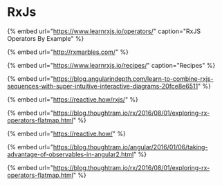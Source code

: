 # RxJs

{% embed url="https://www.learnrxjs.io/operators/" caption="RxJS Operators By Example" %}

{% embed url="http://rxmarbles.com/" %}

{% embed url="https://www.learnrxjs.io/recipes/" caption="Recipes" %}

{% embed url="https://blog.angularindepth.com/learn-to-combine-rxjs-sequences-with-super-intuitive-interactive-diagrams-20fce8e6511" %}

{% embed url="https://reactive.how/rxjs/" %}

{% embed url="https://blog.thoughtram.io/rx/2016/08/01/exploring-rx-operators-flatmap.html" %}

{% embed url="https://reactive.how/" %}

{% embed url="https://blog.thoughtram.io/angular/2016/01/06/taking-advantage-of-observables-in-angular2.html" %}

{% embed url="https://blog.thoughtram.io/rx/2016/08/01/exploring-rx-operators-flatmap.html" %}





